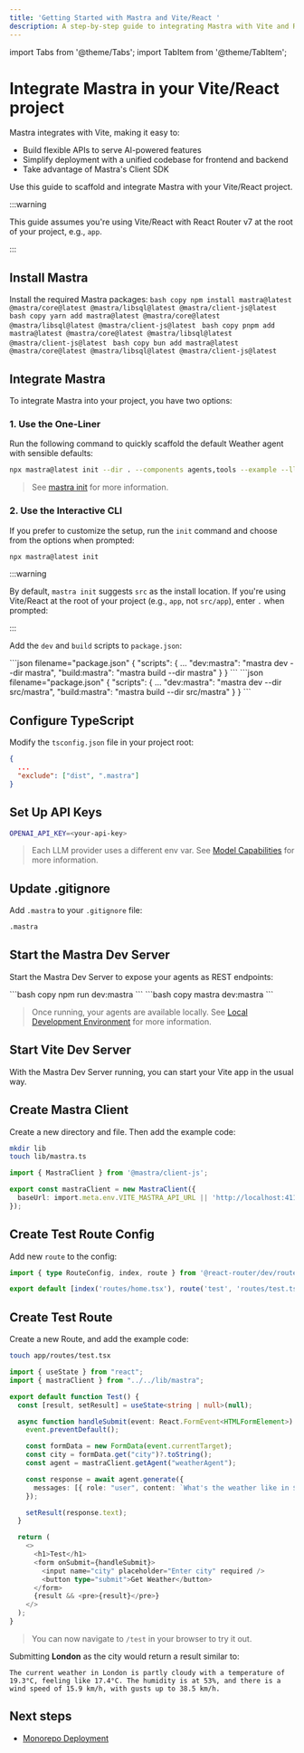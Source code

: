 ```yaml
---
title: 'Getting Started with Mastra and Vite/React '
description: A step-by-step guide to integrating Mastra with Vite and React.
---
```


import Tabs from '@theme/Tabs';
import TabItem from '@theme/TabItem';

# Integrate Mastra in your Vite/React project

Mastra integrates with Vite, making it easy to:

- Build flexible APIs to serve AI-powered features
- Simplify deployment with a unified codebase for frontend and backend
- Take advantage of Mastra's Client SDK

Use this guide to scaffold and integrate Mastra with your Vite/React project.

:::warning

This guide assumes you're using Vite/React with React Router v7 at the root of
your project, e.g., `app`.

:::

## Install Mastra

Install the required Mastra packages:
<Tabs>
<TabItem value="install" label="install">
`bash copy
    npm install mastra@latest @mastra/core@latest @mastra/libsql@latest @mastra/client-js@latest
    `
</TabItem>
<TabItem value="tab-2" label="Tab 2">
`bash copy
    yarn add mastra@latest @mastra/core@latest @mastra/libsql@latest @mastra/client-js@latest
    `
</TabItem>
<TabItem value="tab-3" label="Tab 3">
`bash copy
    pnpm add mastra@latest @mastra/core@latest @mastra/libsql@latest @mastra/client-js@latest
    `
</TabItem>
<TabItem value="tab-4" label="Tab 4">
`bash copy
    bun add mastra@latest @mastra/core@latest @mastra/libsql@latest @mastra/client-js@latest
    `
</TabItem>
</Tabs>

## Integrate Mastra

To integrate Mastra into your project, you have two options:

### 1. Use the One-Liner

Run the following command to quickly scaffold the default Weather agent with sensible defaults:

```bash copy
npx mastra@latest init --dir . --components agents,tools --example --llm openai
```

> See [mastra init](/docs/reference/cli/mastra#mastra-init) for more information.

### 2. Use the Interactive CLI

If you prefer to customize the setup, run the `init` command and choose from the options when prompted:

```bash copy
npx mastra@latest init
```

:::warning

By default, `mastra init` suggests `src` as the install location. If you're using Vite/React at the root of your project (e.g., `app`, not `src/app`), enter `.` when prompted:

:::

Add the `dev` and `build` scripts to `package.json`:

<Tabs>
  <TabItem value="root-mastra" label="mastra/ directory" default>
    ```json filename="package.json"
    {
      "scripts": {
        ...
        "dev:mastra": "mastra dev --dir mastra",
        "build:mastra": "mastra build --dir mastra"
      }
    }
    ```
  </TabItem>
  <TabItem value="src-mastra" label="src/mastra/ directory">
    ```json filename="package.json"
    {
      "scripts": {
        ...
        "dev:mastra": "mastra dev --dir src/mastra",
        "build:mastra": "mastra build --dir src/mastra"
      }
    }
    ```
  </TabItem>
</Tabs>

## Configure TypeScript

Modify the `tsconfig.json` file in your project root:

```json filename="tsconfig.json"
{
  ...
  "exclude": ["dist", ".mastra"]
}
```

## Set Up API Keys

```bash filename=".env" copy
OPENAI_API_KEY=<your-api-key>
```

> Each LLM provider uses a different env var. See [Model Capabilities](/docs/models) for more information.

## Update .gitignore

Add `.mastra` to your `.gitignore` file:

```bash filename=".gitignore" copy
.mastra
```

## Start the Mastra Dev Server

Start the Mastra Dev Server to expose your agents as REST endpoints:

<Tabs>
  <TabItem value="tab-1" label="Tab 1">
    ```bash copy
    npm run dev:mastra
    ```
  </TabItem>
  <TabItem value="tab-2" label="Tab 2">
    ```bash copy
    mastra dev:mastra
    ```
  </TabItem>
</Tabs>

> Once running, your agents are available locally. See [Local Development Environment](/docs/server-db/local-dev-playground) for more information.

## Start Vite Dev Server

With the Mastra Dev Server running, you can start your Vite app in the usual way.

## Create Mastra Client

Create a new directory and file. Then add the example code:

```bash copy
mkdir lib
touch lib/mastra.ts
```

```typescript filename="lib/mastra.ts" showLineNumbers copy
import { MastraClient } from '@mastra/client-js';

export const mastraClient = new MastraClient({
  baseUrl: import.meta.env.VITE_MASTRA_API_URL || 'http://localhost:4111',
});
```

## Create Test Route Config

Add new `route` to the config:

```typescript filename="app/routes.ts" showLineNumbers copy
import { type RouteConfig, index, route } from '@react-router/dev/routes';

export default [index('routes/home.tsx'), route('test', 'routes/test.tsx')] satisfies RouteConfig;
```

## Create Test Route

Create a new Route, and add the example code:

```bash copy
touch app/routes/test.tsx
```

```typescript filename="app/routes/test.tsx" showLineNumbers copy
import { useState } from "react";
import { mastraClient } from "../../lib/mastra";

export default function Test() {
  const [result, setResult] = useState<string | null>(null);

  async function handleSubmit(event: React.FormEvent<HTMLFormElement>) {
    event.preventDefault();

    const formData = new FormData(event.currentTarget);
    const city = formData.get("city")?.toString();
    const agent = mastraClient.getAgent("weatherAgent");

    const response = await agent.generate({
      messages: [{ role: "user", content: `What's the weather like in ${city}?` }]
    });

    setResult(response.text);
  }

  return (
    <>
      <h1>Test</h1>
      <form onSubmit={handleSubmit}>
        <input name="city" placeholder="Enter city" required />
        <button type="submit">Get Weather</button>
      </form>
      {result && <pre>{result}</pre>}
    </>
  );
}
```

> You can now navigate to `/test` in your browser to try it out.

Submitting **London** as the city would return a result similar to:

```plaintext
The current weather in London is partly cloudy with a temperature of 19.3°C, feeling like 17.4°C. The humidity is at 53%, and there is a wind speed of 15.9 km/h, with gusts up to 38.5 km/h.
```

## Next steps

- [Monorepo Deployment](/docs/deployment/monorepo)
